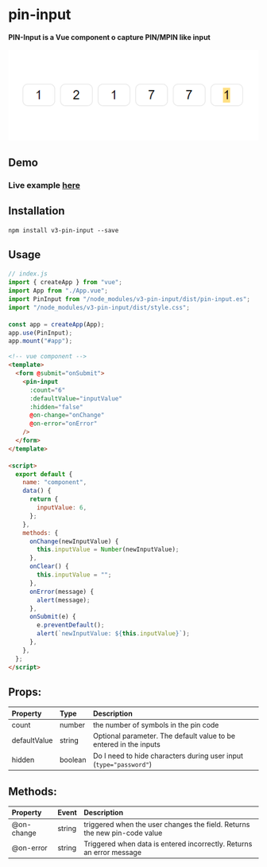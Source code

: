 # pin-input
#### PIN-Input is a Vue component o capture PIN/MPIN like input

![screen.png](src%2Fpin-input%2Fimg%2Fscreen.png)

## Demo
### Live example [here](https://codesandbox.io/p/github/lilSvensken/pin-input/)

## Installation
```
npm install v3-pin-input --save
```

## Usage
```js
// index.js
import { createApp } from "vue";
import App from "./App.vue";
import PinInput from "/node_modules/v3-pin-input/dist/pin-input.es";
import "/node_modules/v3-pin-input/dist/style.css";

const app = createApp(App);
app.use(PinInput);
app.mount("#app");
```
```html
<!-- vue component -->
<template>
  <form @submit="onSubmit">
    <pin-input
      :count="6"
      :defaultValue="inputValue"
      :hidden="false"
      @on-change="onChange"
      @on-error="onError"
    />
  </form>
</template>

<script>
  export default {
    name: "component",
    data() {
      return {
        inputValue: 6,
      };
    },
    methods: {
      onChange(newInputValue) {
        this.inputValue = Number(newInputValue);
      },
      onClear() {
        this.inputValue = "";
      },
      onError(message) {
        alert(message);
      },
      onSubmit(e) {
        e.preventDefault();
        alert(`newInputValue: ${this.inputValue}`);
      },
    },
  };
</script>
```

## Props:

| Property                | Type    | Description                                                         |
|:------------------------|:--------|:--------------------------------------------------------------------|
| count                   | number  | the number of symbols in the pin code                               |
| defaultValue            | string  | Optional parameter. The default value to be entered in the inputs   |
| hidden                  | boolean | Do I need to hide characters during user input (`type="password"`)  |

## Methods:

| Property   | Event   | Description                                                               |
|:-----------|:--------|:--------------------------------------------------------------------------|
| @on-change | string  | triggered when the user changes the field. Returns the new pin-code value |
| @on-error  | string  | Triggered when data is entered incorrectly. Returns an error message      |
